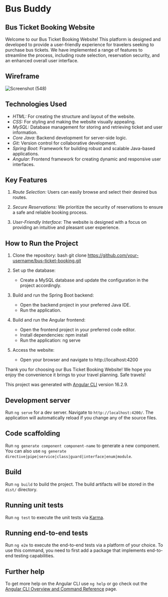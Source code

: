 # Bus Buddy 
## Bus Ticket Booking Website

Welcome to our Bus Ticket Booking Website! This platform is designed and developed to provide a user-friendly experience for travelers seeking to purchase bus tickets. We have implemented a range of features to streamline the process, including route selection, reservation security, and an enhanced overall user interface. 

## Wireframe

![Screenshot (548)](https://github.com/Hrutesh19/Bus_Buddy/assets/138818349/7c96f835-f356-44d9-87ff-cae8843030fc)

## Technologies Used

- *HTML:* For creating the structure and layout of the website.
- *CSS:* For styling and making the website visually appealing.
- *MySQL:* Database management for storing and retrieving ticket and user information.
- *Core Java:* Backend development for server-side logic.
- *Git:* Version control for collaborative development.
- *Spring Boot:* Framework for building robust and scalable Java-based applications.
- *Angular:* Frontend framework for creating dynamic and responsive user interfaces.

## Key Features

1. *Route Selection:* Users can easily browse and select their desired bus routes.

2. *Secure Reservations:* We prioritize the security of reservations to ensure a safe and reliable booking process.

3. *User-Friendly Interface:* The website is designed with a focus on providing an intuitive and pleasant user experience.

## How to Run the Project

1. Clone the repository:
   bash
   git clone https://github.com/your-username/bus-ticket-booking.git
   

2. Set up the database:
   - Create a MySQL database and update the configuration in the project accordingly.

3. Build and run the Spring Boot backend:
   - Open the backend project in your preferred Java IDE.
   - Run the application.

4. Build and run the Angular frontend:
   - Open the frontend project in your preferred code editor.
   - Install dependencies: npm install
   - Run the application: ng serve

5. Access the website:
   - Open your browser and navigate to http://localhost:4200


Thank you for choosing our Bus Ticket Booking Website! We hope you enjoy the convenience it brings to your travel planning. Safe travels!

This project was generated with [Angular CLI](https://github.com/angular/angular-cli) version 16.2.9.

## Development server

Run `ng serve` for a dev server. Navigate to `http://localhost:4200/`. The application will automatically reload if you change any of the source files.

## Code scaffolding

Run `ng generate component component-name` to generate a new component. You can also use `ng generate directive|pipe|service|class|guard|interface|enum|module`.

## Build

Run `ng build` to build the project. The build artifacts will be stored in the `dist/` directory.

## Running unit tests

Run `ng test` to execute the unit tests via [Karma](https://karma-runner.github.io).

## Running end-to-end tests

Run `ng e2e` to execute the end-to-end tests via a platform of your choice. To use this command, you need to first add a package that implements end-to-end testing capabilities.

## Further help

To get more help on the Angular CLI use `ng help` or go check out the [Angular CLI Overview and Command Reference](https://angular.io/cli) page.
